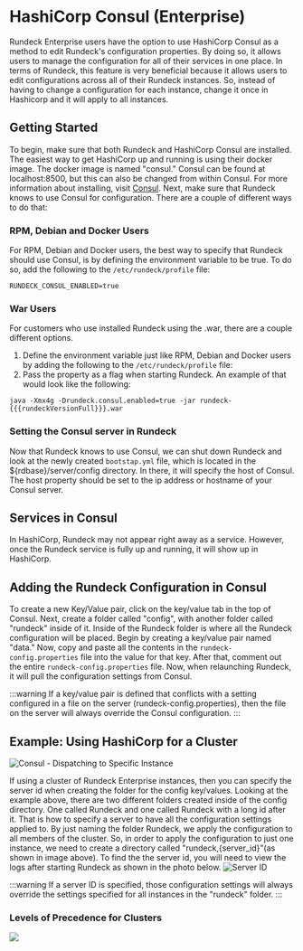 # HashiCorp Consul (Enterprise)

Rundeck Enterprise users have the option to use HashiCorp Consul as a method to edit Rundeck's configuration properties. By doing so, it allows users to manage the configuration for all of their services in one place. In terms of Rundeck, this feature is very beneficial because it allows users to edit configurations across all of their Rundeck instances. So, instead of having to change a configuration for each instance, change it once in Hashicorp and it will apply to all instances.  

## Getting Started 

To begin, make sure that both Rundeck and HashiCorp Consul are installed. The easiest way to get HashiCorp up and running is using their docker image. The docker image is named "consul." Consul can be found at localhost:8500, but this can also be changed from within Consul. For more information about installing, visit [Consul](https://www.consul.io/docs/install).
Next, make sure that Rundeck knows to use Consul for configuration. There are a couple of different ways to do that:

### RPM, Debian and Docker Users

For RPM, Debian and Docker users, the best way to specify that Rundeck should use Consul, is by defining the environment variable to be true. To do so, add the following to the `/etc/rundeck/profile` file:
```
RUNDECK_CONSUL_ENABLED=true
```

### War Users

For customers who use installed Rundeck using the .war, there are a couple different options.
1. Define the environment variable just like RPM, Debian and Docker users by adding the following to the `/etc/rundeck/profile` file:
2. Pass the property as a flag when starting Rundeck. An example of that would look like the following:
```
java -Xmx4g -Drundeck.consul.enabled=true -jar rundeck-{{{rundeckVersionFull}}}.war
```

### Setting the Consul server in Rundeck

Now that Rundeck knows to use Consul, we can shut down Rundeck and look at the newly created `bootstap.yml` file, which is located in the ${rdbase}/server/config directory. In there, it will specify the host of Consul. The host property should be set to the ip address or hostname of your Consul server.

## Services in Consul

In HashiCorp, Rundeck may not appear right away as a service. However, once the Rundeck service is fully up and running, it will show up in HashiCorp.

## Adding the Rundeck Configuration in Consul

To create a new Key/Value pair, click on the key/value tab in the top of Consul. Next, create a folder called "config", with another folder called "rundeck" inside of it. Inside of the Rundeck folder is where all the Rundeck configuration will be placed. Begin by creating a key/value pair named "data." Now, copy and paste all the contents in the `rundeck-config.properties` file into the value for that key. After that, comment out the entire `rundeck-config.properties` file. Now, when relaunching Rundeck, it will pull the configuration settings from Consul. 

:::warning
If a key/value pair is defined that conflicts with a setting configured in a file on the server (rundeck-config.properties), then the file on the server will always override the Consul configuration. 
:::

## Example: Using HashiCorp for a Cluster

![Consul - Dispatching to Specific Instance](~@assets/img/rundeck-server-id.png)

If using a cluster of Rundeck Enterprise instances, then you can specify the server id when creating the folder for the config key/values. Looking at the example above, there are two different folders created inside of the config directory. One called Rundeck and one called Rundeck with a long id after it. That is how to specify a server to have all the configuration settings applied to. By just naming the folder Rundeck, we apply the configuration to all members of the cluster. So, in order to apply the configuration to just one instance, we need to create a directory called "rundeck,{server_id}"(as shown in image above). To find the the server id, you will need to view the logs after starting Rundeck as shown in the photo below. 
![Server ID](~@assets/img/server-id-location.png)

:::warning
If a server ID is specified, those configuration settings will always override the settings specified for all instances in the "rundeck" folder. 
:::

### Levels of Precedence for Clusters

![](~@assets/img/consul-levels.png)